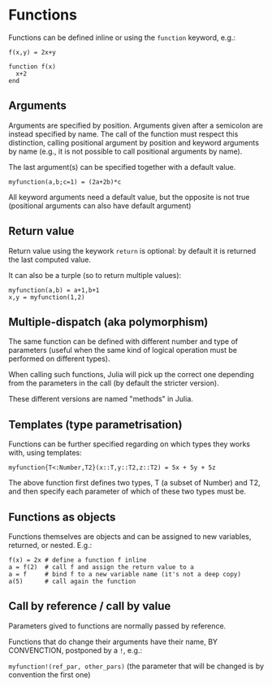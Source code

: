 # Functions

Functions can be defined inline or using the `function` keyword, e.g.:

`f(x,y) = 2x+y`

```
function f(x)
  x+2
end
```

## Arguments

Arguments are specified by position. Arguments given after a semicolon are instead specified by name.
The call of the function must respect this distinction, calling positional argument by position and keyword arguments by name (e.g., it is not possible to call positional arguments by name).

The last argument(s) can be specified together with a default value.

`myfunction(a,b;c=1) = (2a+2b)*c`
 
All keyword arguments need a default value, but the opposite is not true (positional arguments can also have default argument)


## Return value

Return value using the keywork `return` is optional: by default it is returned the last computed value.

It can also be a turple (so to return multiple values):

```
myfunction(a,b) = a+1,b+1
x,y = myfunction(1,2)
```

## Multiple-dispatch (aka polymorphism)

The same function can be defined with different number and type of parameters (useful when the same kind of logical operation must be performed on different types).

When calling such functions, Julia will pick up the correct one depending from the parameters in the call (by default the stricter version).

These different versions are named "methods" in Julia.

## Templates (type parametrisation)

Functions can be further specified regarding on which types they works with, using templates:

`myfunction{T<:Number,T2}(x::T,y::T2,z::T2) = 5x + 5y + 5z`

The above function first defines two types, T (a subset of Number) and T2, and then specify each parameter of which of these two types must be.

## Functions as objects

Functions themselves are objects and can be assigned to new variables, returned, or nested. E.g.:
```
f(x) = 2x # define a function f inline
a = f(2)  # call f and assign the return value to a
a = f     # bind f to a new variable name (it's not a deep copy)
a(5)      # call again the function
```

## Call by reference / call by value

Parameters gived to functions are normally passed by reference.

Functions that do change their arguments have their name, BY CONVENCTION, postponed by a `!`, e.g.:

`myfunction!(ref_par, other_pars)` (the parameter that will be changed is by convention the first one)

